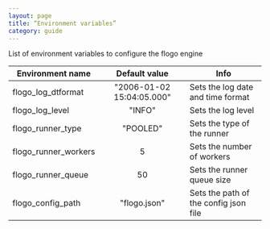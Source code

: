 ```yaml
---
layout: page
title: “Environment variables”
category: guide
---
```


List of environment variables to configure the flogo engine

| Environment name      | Default value             | Info                                  |
| --------------------- |:-------------------------:|-------------------------------------- |
| flogo_log_dtformat    | "2006-01-02 15:04:05.000" | Sets the log date and time format     |
| flogo_log_level       | "INFO"                    | Sets the log level                    |
| flogo_runner_type     | "POOLED"                  | Sets the type of the runner           |
| flogo_runner_workers  | 5                         | Sets the number of workers            |
| flogo_runner_queue    | 50                        | Sets the runner queue size            |
| flogo_config_path     | "flogo.json"              | Sets the path of the config json file |